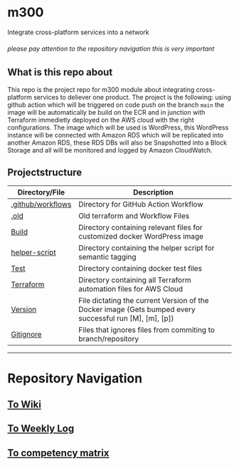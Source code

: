 # m300
Integrate cross-platform services into a network

<h6>please pay attention to the repository navigation this is very important</h6>

## What is this repo about
This repo is the project repo for m300 module about integrating cross-platform services to deliever one product.
The project is the following: using github action which will be triggered on code push on the branch `main` the image will be automatically be build on the ECR and in junction with Terraform immedietly deployed on the AWS cloud with the right configurations. The image which will be used is WordPress, this WordPress instance will be connected with Amazon RDS which will be replicated into another Amazon RDS, these RDS DBs will also be Snapshotted into a Block Storage and all will be monitored and logged by Amazon CloudWatch.

## Projectstructure
|Directory/File                          | Description                                                                      |
|-----------------------------------------------|---------------------------------------------------------------------------|
| [.github/workflows](.github/workflows)        | Directory for GitHub Action Workflow                                      |
| [.old](.old/)                                 | Old terraform and Workflow Files                                          |
| [Build](Build/)                       | Directory containing relevant files for customized docker WordPress image |
| [helper-script](/helper_script/git_update.sh) | Directory containing the helper script for semantic tagging               |
| [Test](/Test/)                                | Directory containing docker test files                                    |
| [Terraform](/Terraform)                       | Directory containing all Terraform automation files for AWS Cloud         |
| [Version](/VERSION)                           | File dictating the current Version of the Docker image (Gets bumped every successful run [M], [m], [p]) |
| [Gitignore](/.gitignore)                      | Files that ignores files from commiting to branch/repository              |

---

# Repository Navigation

## [To Wiki](https://github.com/Campus-Castolo/m300/wiki/Home)

## [To Weekly Log](https://github.com/Campus-Castolo/m300/wiki/weekly-logs)

## [To competency matrix](https://gitlab.com/ch-tbz-it/Stud/m300/m300-bivo2021/-/blob/main/Kompetenzmatrix.md)
